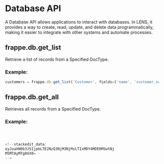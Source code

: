 # Database API

A Database API allows applications to interact with databases. In LENS, it provides a way to create, read, update, and delete data programmatically, making it easier to integrate with other systems and automate processes.

## frappe.db.get_list
Retrieve  a list of records from a Specified DocType.

### Example:
```javascript
customers = frappe.db.get_list('Customer', fields=['name', 'customer_name'])
```

## frappe.db.get_all
Retrieves all records from a Specified DocType.

### Example:
```javascript



<!--stackedit_data:
eyJoaXN0b3J5IjpbLTE2NzQ3NjM3NjMsLTIxMDY4MDE0MSwtNj
M5MTAyMTg0XX0=
-->